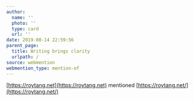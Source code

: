 ```yaml
---
author:
  name: ''
  photo: ''
  type: card
  url: ''
date: 2019-08-14 22:59:56
parent_page:
  title: Writing brings clarity
  urlpath: /
source: webmention
webmention_type: mention-of
---
```


[https://roytang.net](https://roytang.net) mentioned [https://roytang.net/](https://roytang.net/)